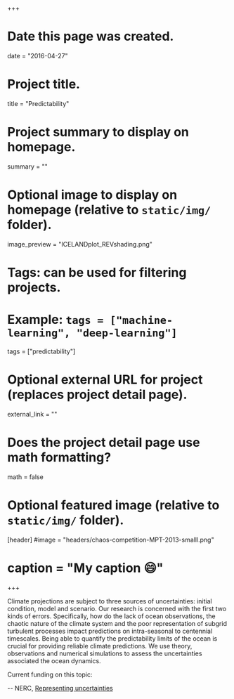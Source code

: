 +++
# Date this page was created.
date = "2016-04-27"

# Project title.
title = "Predictability"

# Project summary to display on homepage.
summary = ""

# Optional image to display on homepage (relative to `static/img/` folder).
image_preview = "ICELANDplot_REVshading.png"

# Tags: can be used for filtering projects.
# Example: `tags = ["machine-learning", "deep-learning"]`
tags = ["predictability"]

# Optional external URL for project (replaces project detail page).
external_link = ""

# Does the project detail page use math formatting?
math = false

# Optional featured image (relative to `static/img/` folder).
[header]
#image = "headers/chaos-competition-MPT-2013-smalll.png"
# caption = "My caption :smile:"

+++

Climate projections are subject to three sources of uncertainties:
initial condition, model and scenario. Our research is concerned with
the first two kinds of errors. Specifically, how do the lack of ocean
observations, the chaotic nature of the climate system and the poor
representation of subgrid turbulent processes impact predictions on
intra-seasonal to centennial timescales. Being able to quantify the
predictability limits of the ocean is crucial for providing reliable
climate predictions. We use theory, observations and numerical
simulations to assess the uncertainties associated the ocean dynamics.

Current funding on this topic:

-- NERC, [Representing uncertainties](http://gtr.rcuk.ac.uk/projects?ref=NE%2FJ00586X%2F1)
